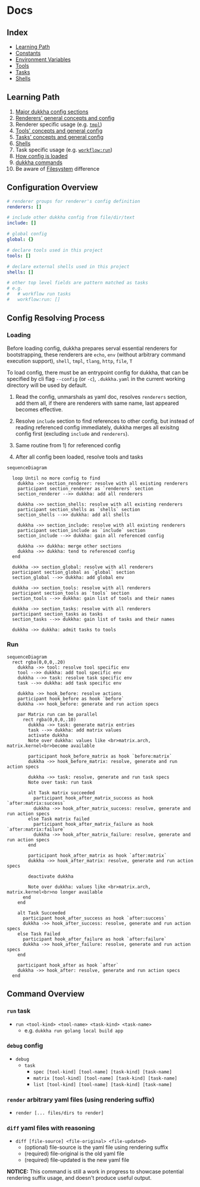 # Docs

## Index

- [Learning Path](#learning-path)
- [Constants](./constants.md)
- [Environment Variables](./env.md)
- [Tools](./tools.md)
- [Tasks](./tasks.md)
- [Shells](./shells.md)

## Learning Path

1. [Major dukkha config sections](#configuration-overview)
2. [Renderers' general concepts and config](./renderers.md)
3. Renderer specific usage (e.g. [`tmpl`](./renderers/tmpl.md))
4. [Tools' concepts and general config](./tools.md)
5. [Tasks' concepts and general config](./tasks.md)
6. [Shells](./shells.md)
7. Task specific usage (e.g. [`workflow:run`](./tools/workflow.md#task-workflow-run))
8. [How config is loaded](#config-resolving-process)
9. [dukkha commands](#command-overview)
10. Be aware of [Filesystem](./filesystem.md) difference

## Configuration Overview

```yaml
# renderer groups for renderer's config definition
renderers: []

# include other dukkha config from file/dir/text
include: []

# global config
global: {}

# declare tools used in this project
tools: []

# declare external shells used in this project
shells: []

# other top level fields are pattern matched as tasks
# e.g.
#   # workflow run tasks
#   workflow:run: []
```

## Config Resolving Process

### Loading

Before loading config, dukkha prepares serval essential renderers for bootstrapping, these renderers are `echo`, `env` (without arbitrary command execution support), `shell`, `tmpl`, `tlang`, `http`, `file`, `T`

To load config, there must be an entrypoint config for dukkha, that can be specified by cli flag `--config` (or `-c`), `.dukkha.yaml` in the current working directory will be used by default.

1) Read the config, unmarshals as yaml doc, resolves `renderers` section, add them all, if there are renderers with same name, last appeared becomes effective.

2) Resolve `include` section to find references to other config, but instead of reading referenced config immediately, dukkha merges all exisitng config first (excluding `include` and `renderers`).

3) Same routine from 1) for referenced config

4) After all config been loaded, resolve tools and tasks

```mermaid
sequenceDiagram

  loop Until no more config to find
    dukkha ->> section_renderer: resolve with all existing renderers
    participant section_renderer as `renderers` section
    section_renderer -->> dukkha: add all renderers

    dukkha ->> section_shells: resolve with all existing renderers
    participant section_shells as `shells` section
    section_shells -->> dukkha: add all shells

    dukkha ->> section_include: resolve with all existing renderers
    participant section_include as `include` section
    section_include -->> dukkha: gain all referenced config

    dukkha ->> dukkha: merge other sections
    dukkha ->> dukkha: tend to referenced config
  end

  dukkha ->> section_global: resolve with all renderers
  participant section_global as `global` section
  section_global -->> dukkha: add global env

  dukkha ->> section_tools: resolve with all renderers
  participant section_tools as `tools` section
  section_tools -->> dukkha: gain list of tools and their names

  dukkha ->> section_tasks: resolve with all renderers
  participant section_tasks as tasks
  section_tasks -->> dukkha: gain list of tasks and their names

  dukkha ->> dukkha: admit tasks to tools
```

### Run

```mermaid
sequenceDiagram
  rect rgba(0,0,0,.20)
    dukkha ->> tool: resolve tool specific env
    tool -->> dukkha: add tool specific env
    dukkha -->> task: resolve task specific env
    task -->> dukkha: add task specific env

    dukkha ->> hook_before: resolve actions
    participant hook_before as hook `before`
    dukkha ->> hook_before: generate and run action specs

    par Matrix run can be parallel
      rect rgba(0,0,0,.10)
        dukkha ->> task: generate matrix entries
        task -->> dukkha: add matrix values
        activate dukkha
        Note over dukkha: values like <br>matrix.arch, matrix.kernel<br>become available

        participant hook_before_matrix as hook `before:matrix`
        dukkha ->> hook_before_matrix: resolve, generate and run action specs

        dukkha ->> task: resolve, generate and run task specs
        Note over task: run task

        alt Task matrix succeeded
          participant hook_after_matrix_success as hook `after:matrix:success`
          dukkha ->> hook_after_matrix_success: resolve, generate and run action specs
        else Task matrix failed
          participant hook_after_matrix_failure as hook `after:matrix:failure`
          dukkha ->> hook_after_matrix_failure: resolve, generate and run action specs
        end

        participant hook_after_matrix as hook `after:matrix`
        dukkha ->> hook_after_matrix: resolve, generate and run action specs

        deactivate dukkha

        Note over dukkha: values like <br>matrix.arch, matrix.kernel<br>no longer available
      end
    end

    alt Task Succeeded
      participant hook_after_success as hook `after:success`
      dukkha ->> hook_after_success: resolve, generate and run action specs
    else Task Failed
      participant hook_after_failure as hook `after:failure`
      dukkha ->> hook_after_failure: resolve, generate and run action specs
    end

    participant hook_after as hook `after`
    dukkha ->> hook_after: resolve, generate and run action specs
  end
```

## Command Overview

### `run` task

- `run <tool-kind> <tool-name> <task-kind> <task-name>`
  - e.g. `dukkha run golang local build app`

### `debug` config

- `debug`
  - `task`
    - `spec [tool-kind] [tool-name] [task-kind] [task-name]`
    - `matrix [tool-kind] [tool-name] [task-kind] [task-name]`
    - `list [tool-kind] [tool-name] [task-kind] [task-name]`

### `render` arbitrary yaml files (using rendering suffix)

- `render [... files/dirs to render]`

### `diff` yaml files with reasoning

- `diff [file-source] <file-original> <file-updated>`
  - (optional) file-source is the yaml file using rendering suffix
  - (required) file-original is the old yaml file
  - (required) file-updated is the new yaml file

__NOTICE:__ This command is still a work in progress to showcase potential rendering suffix usage, and doesn't produce useful output.
